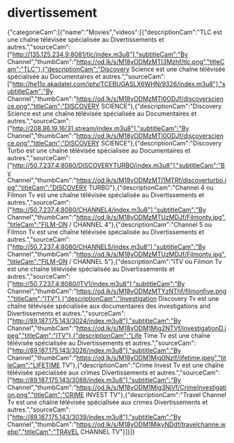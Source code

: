 # divertissement
{"categorieCam":[{"name":"Movies","videos":[{"descriptionCam":"TLC est une chaîne télévisée spécialisée au Divertissements et autres.","sourceCam":["http://135.125.234.9:8081/tlc/index.m3u8"],"subtitleCam":"By Channel","thumbCam":"https://od.lk/s/M18yODMzMTI3Mzhf/tlc.png","titleCam":"TLC"},{"descriptionCam":"Discovery Science est une chaîne télévisée spécialisée au Documentaires et autres.","sourceCam":["http://he11o.akadatel.com/iptv/TCEBUGASLX6WHN/9326/index.m3u8"],"subtitleCam":"By Channel","thumbCam":"https://od.lk/s/M18yODMzMTI0ODJf/discoverscience.png","titleCam":"DISCOVERY SCIENCE"},{"descriptionCam":"Discovery Science est une chaîne télévisée spécialisée au Documentaires et autres.","sourceCam":["http://208.86.19.16/31.stream/index.m3u8"],"subtitleCam":"By Channel","thumbCam":"https://od.lk/s/M18yODMzMTI0ODJf/discoverscience.png","titleCam":"DISCOVERY SCIENCE"},{"descriptionCam":"Discovery Turbo est une chaîne télévisée spécialisée au Documentaires et autres.","sourceCam":["http://50.7.237.4:8080/DISCOVERYTURBO/index.m3u8"],"subtitleCam":"By Channel","thumbCam":"https://od.lk/s/M18yODMzMTI1MTRf/discoverturbo.jpg","titleCam":"DISCOVERY TURBO"},{"descriptionCam":"Channel 4 ou Filmon Tv est une chaîne télévisée spécialisée au Divertissements et autres.","sourceCam":["http://50.7.237.4:8080/CHANNEL4/index.m3u8"],"subtitleCam":"By Channel","thumbCam":"https://od.lk/s/M18yODMzMTUzMDJf/Filmontv.jpg","titleCam":"FILM-ON / CHANNEL 4"},{"descriptionCam":"Channel 5 ou Filmon Tv est une chaîne télévisée spécialisée au Divertissements et autres.","sourceCam":["http://50.7.237.4:8080/CHANNEL5/index.m3u8"],"subtitleCam":"By Channel","thumbCam":"https://od.lk/s/M18yODMzMTUzMDJf/Filmontv.jpg","titleCam":"FILM-ON / CHANNEL 5"},{"descriptionCam":"ITV ou Filmon Tv est une chaîne télévisée spécialisée au Divertissements et autres.","sourceCam":["http://50.7.237.4:8080/ITV1/index.m3u8"],"subtitleCam":"By Channel","thumbCam":"https://od.lk/s/M18yODMzMTYzNThf/filmonfive.png","titleCam":"ITV"},{"descriptionCam":"Investigation Discovery Tv est une chaîne télévisée spécialisée aux documentaires des investigations and Divertissements et autres.","sourceCam":["http://89.187.175.143/3024/index.m3u8"],"subtitleCam":"By Channel","thumbCam":"https://od.lk/s/M18yODM1Mjg2NTVf/investigationD.jpeg","titleCam":"ITV"},{"descriptionCam":"Life Time Tv est une chaîne télévisée spécialisée au Divertissements et autres.","sourceCam":["http://89.187.175.143/3026/index.m3u8"],"subtitleCam":"By Channel","thumbCam":"https://od.lk/s/M18yODM1Mjg0Nzlf/lifetime.jpeg","titleCam":"LIFETIME TV"},{"descriptionCam":"Crime Invest Tv est une chaîne télévisée spécialisée aux crimes Divertissements et autres.","sourceCam":["http://89.187.175.143/3088/index.m3u8"],"subtitleCam":"By Channel","thumbCam":"https://od.lk/s/M18yODM1Mjg3NjVf/CrimeInvestigation.png","titleCam":"CRIME INVEST TV"},{"descriptionCam":"Travel Channel Tv est une chaîne télévisée spécialisée aux crimes Divertissements et autres.","sourceCam":["http://89.187.175.143/3039/index.m3u8"],"subtitleCam":"By Channel","thumbCam":"https://od.lk/s/M18yODM1MjkyNDdf/travelchanne.webp","titleCam":"TRAVEL CHANNEL TV"}]}]}
